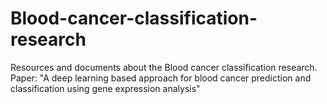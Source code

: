 # Blood-cancer-classification-research
Resources and documents about the Blood cancer classification research. Paper: "A deep learning based approach for blood cancer prediction and classification using gene expression analysis"
